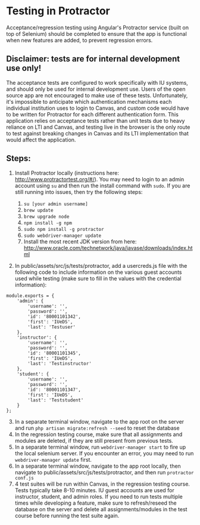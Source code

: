 # Testing in Protractor

Acceptance/regression testing using Angular's Protractor service (built on top of Selenium) should be completed to ensure that the app is functional when new features are added, to prevent regression errors.

## Disclaimer: tests are for internal development use only!

The acceptance tests are configured to work specifically with IU systems, and should only be used for internal development use. Users of the open source app are not encouraged to make use of these tests. Unfortunately, it's impossible to anticipate which authentication mechanisms each individual institution uses to login to Canvas, and custom code would have to be written for Protractor for each different authentication form. This application relies on acceptance tests rather than unit tests due to heavy reliance on LTI and Canvas, and testing live in the browser is the only route to test against breaking changes in Canvas and its LTI implementation that would affect the application.

## Steps:

1. Install Protractor locally (instructions here: http://www.protractortest.org/#/). You may need to login to an admin account using `su` and then run the install command with `sudo`. If you are still running into issues, then try the following steps:

   1. `su [your admin username]`
   2. `brew update`
   3. `brew upgrade node`
   4. `npm install -g npm`
   5. `sudo npm install -g protractor`
   6. `sudo webdriver-manager update`
   7. Install the most recent JDK version from here: http://www.oracle.com/technetwork/java/javase/downloads/index.html

2. In public/assets/src/js/tests/protractor, add a usercreds.js file with the following code to include information on the various guest accounts used while testing (make sure to fill in the values with the credential information):

```
module.exports = {
    'admin': {
        'username': '',
        'password': '',
        'id': '80001101342',
        'first': 'IUeDS',
        'last': 'Testuser'
    },
    'instructor': {
        'username': '',
        'password': '',
        'id': '80001101345',
        'first': 'IUeDS',
        'last': 'Testinstructor'
    },
    'student': {
        'username': '',
        'password': '',
        'id': '80001101347',
        'first': 'IUeDS',
        'last': 'Teststudent'
    }
};
```

3. In a separate terminal window, navigate to the app root on the server and run `php artisan migrate:refresh --seed` to reset the database
4. In the regression testing course, make sure that all assignments and modules are deleted, if they are still present from previous tests.
5. In a separate terminal window, run `webdriver-manager start` to fire up the local selenium server. If you encounter an error, you may need to run `webdriver-manager update` first.
6. In a separate terminal window, navigate to the app root locally, then navigate to public/assets/src/js/tests/protractor, and then run `protractor conf.js`
7. 4 test suites will be run within Canvas, in the regression testing course. Tests typically take 8-10 minutes. IU guest accounts are used for instructor, student, and admin roles. If you need to run tests multiple times while developing a feature, make sure to refresh/reseed the database on the server and delete all assignments/modules in the test course before running the test suite again.